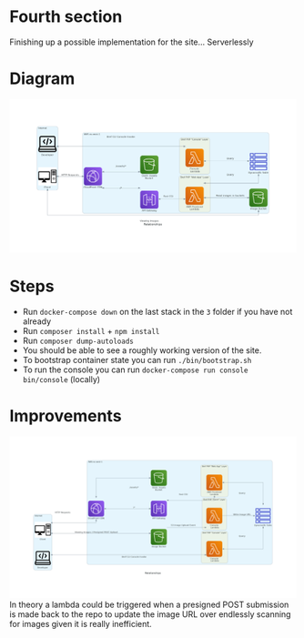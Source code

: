 # Fourth section
Finishing up a possible implementation for the site... Serverlessly

# Diagram
![Diagram](https://github.com/ryanolee/talks/raw/main/brum-php-jan-2022/brefphp/diagrams/bref_building_something_5_diagram.png)

# Steps
* Run `docker-compose down` on the last stack in the `3` folder if you have not already
* Run `composer install` + `npm install`
* Run `composer dump-autoloads`
* You should be able to see a roughly working version of the site.
* To bootstrap container state you can run `./bin/bootstrap.sh`
* To run the console you can run `docker-compose run console bin/console` (locally)

# Improvements
![Diagram](https://github.com/ryanolee/talks/raw/main/brum-php-jan-2022/brefphp/diagrams/bref_building_something_6_diagram.png)
In theory a lambda could be triggered when a presigned POST submission is made back to the repo to update the image URL over endlessly scanning for images given it is really inefficient.